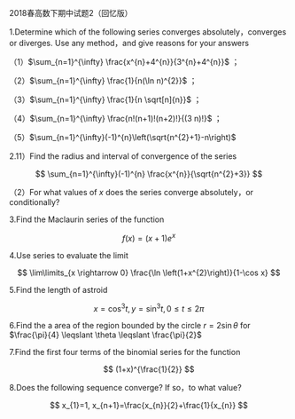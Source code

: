 2018春高数下期中试题2（回忆版）

1.Determine which of the following series converges absolutely，converges or diverges. Use any method，and give reasons for your answers

（1）$\sum_{n=1}^{\infty} \frac{x^{n}+4^{n}}{3^{n}+4^{n}}$ ；

（2）$\sum_{n=1}^{\infty} \frac{1}{n(\ln n)^{2}}$ ；

（3）$\sum_{n=1}^{\infty} \frac{1}{n \sqrt[n]{n}}$ ；

（4）$\sum_{n=1}^{\infty} \frac{n!(n+1)!(n+2)!}{(3 n)!}$ ；

（5）$\sum_{n=1}^{\infty}(-1)^{n}\left(\sqrt{n^{2}+1}-n\right)$

2.11）Find the radius and interval of convergence of the series

$$
\sum_{n=1}^{\infty}(-1)^{n} \frac{x^{n}}{\sqrt{n^{2}+3}}
$$

（2）For what values of $x$ does the series converge absolutely，or conditionally?

3.Find the Maclaurin series of the function

$$
f(x)=(x+1) e^{x}
$$

4.Use series to evaluate the limit

$$
\lim\limits_{x \rightarrow 0} \frac{\ln \left(1+x^{2}\right)}{1-\cos x}
$$

5.Find the length of astroid

$$
x=\cos ^{3} t, y=\sin ^{3} t, 0 \leqslant t \leqslant 2 \pi
$$

6.Find the a area of the region bounded by the circle $r=2 \sin \theta$ for $\frac{\pi}{4} \leqslant \theta \leqslant \frac{\pi}{2}$

7.Find the first four terms of the binomial series for the function

$$
(1+x)^{\frac{1}{2}}
$$

8.Does the following sequence converge? If so，to what value?

$$
x_{1}=1, x_{n+1}=\frac{x_{n}}{2}+\frac{1}{x_{n}}
$$

